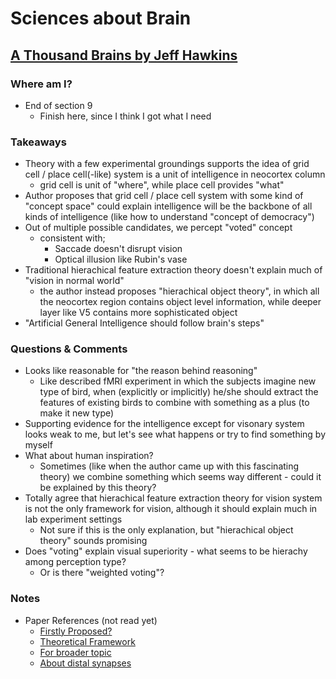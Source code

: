 # Sciences about Brain
## [A Thousand Brains by Jeff Hawkins](https://numenta.com/a-thousand-brains-by-jeff-hawkins)
### Where am I?
- End of section 9
    - Finish here, since I think I got what I need
### Takeaways
- Theory with a few experimental groundings supports the idea of grid cell / place cell(-like) system is a unit of intelligence in neocortex column
    - grid cell is unit of "where", while place cell provides "what"
- Author proposes that grid cell / place cell system with some kind of "concept space" could explain intelligence will be the backbone of all kinds of intelligence (like how to understand "concept of democracy")
- Out of multiple possible candidates, we percept "voted" concept
    - consistent with;
        - Saccade doesn't disrupt vision
        - Optical illusion like Rubin's vase
- Traditional hierachical feature extraction theory doesn't explain much of "vision in normal world"
    - the author instead proposes "hierachical object theory", in which all the neocortex region contains object level information, while deeper layer like V5 contains more sophisticated object
- "Artificial General Intelligence should follow brain's steps"
### Questions & Comments
- Looks like reasonable for "the reason behind reasoning"
    - Like described fMRI experiment in which the subjects imagine new type of bird, when (explicitly or implicitly) he/she should extract the features of existing birds to combine with something as a plus (to make it new type)
- Supporting evidence for the intelligence except for visonary system looks weak to me, but let's see what happens or try to find something by myself
- What about human inspiration?
    - Sometimes (like when the author came up with this fascinating theory) we combine something which seems way different - could it be explained by this theory?
- Totally agree that hierachical feature extraction theory for vision system is not the only framework for vision, although it should explain much in lab experiment settings
    - Not sure if this is the only explanation, but "hierachical object theory" sounds promising
- Does "voting" explain visual superiority - what seems to be hierachy among perception type?
    - Or is there "weighted voting"?
### Notes
- Paper References (not read yet)
    - [Firstly Proposed?](https://www.frontiersin.org/articles/10.3389/fncir.2019.00022/full)
    - [Theoretical Framework](https://www.frontiersin.org/articles/10.3389/fncir.2018.00121/full#:~:text=10.3389%2Ffncir.2018.00121-,A%20Framework%20for%20Intelligence%20and%20Cortical%20Function,Grid%20Cells%20in%20the%20Neocortex&text=How%20the%20neocortex%20works%20is,an%20animal%20in%20its%20environment.)
    - [For broader topic](https://www.frontiersin.org/articles/10.3389/fncir.2017.00081/full#:~:text=Neocortical%20regions%20are%20organized%20into,connections%20suggesting%20interactions%20between%20columns.)
    - [About distal synapses](https://www.frontiersin.org/articles/10.3389/fncir.2016.00023/full)
